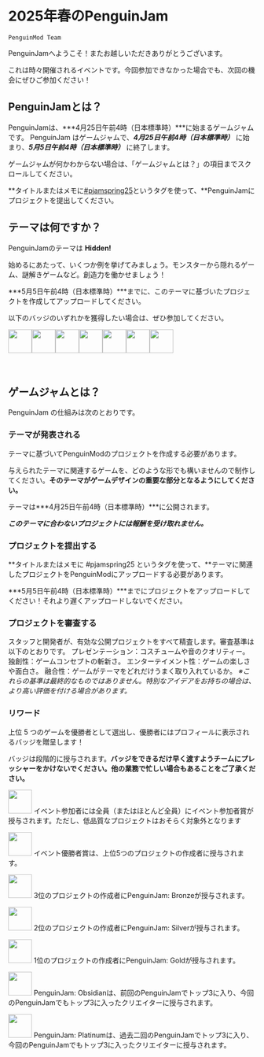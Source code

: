# 2025年春のPenguinJam

<!-- Try not to touch the ```host or ```collab sections, they are direct user links -->
<!-- You should translate ```warning sections though. -->
```host
PenguinMod Team
```

PenguinJamへようこそ！またお越しいただきありがとうございます。

これは時々開催されるイベントです。今回参加できなかった場合でも、次回の機会にぜひご参加ください！

## PenguinJamとは？
PenguinJamは、***4月25日午前4時（日本標準時）***に始まるゲームジャムです。
PenguinJam はゲームジャムで、***4月25日午前4時（日本標準時）*** に始まり、***5月5日午前4時（日本標準時）*** に終了します。

ゲームジャムが何かわからない場合は、「ゲームジャムとは？」の項目までスクロールしてください。

**タイトルまたはメモに[#pjamspring25](/search?q=%pjamspring25)というタグを使って、**PenguinJamにプロジェクトを提出してください。

## テーマは何ですか？
PenguinJamのテーマは **Hidden!**

始めるにあたって、いくつか例を挙げてみましょう。モンスターから隠れるゲーム、謎解きゲームなど。創造力を働かせましょう！

***5月5日午前4時（日本標準時）***までに、このテーマに基づいたプロジェクトを作成してアップロードしてください。

以下のバッジのいずれかを獲得したい場合は、ぜひ参加してください。
<div style="display:flex;flex-direction:row">
    <img src="https://penguinmod.com/badges/participant.png" width="48"></img>
    <img src="https://penguinmod.com/badges/eventwinner.png" width="48"></img>
    <img src="https://penguinmod.com/badges/penguinjambronze.png" width="48"></img>
    <img src="https://penguinmod.com/badges/penguinjamsilver.png" width="48"></img>
    <img src="https://penguinmod.com/badges/penguinjamgold.png" width="48"></img>
    <img src="https://penguinmod.com/badges/penguinjamobsidian.png" width="48"></img>
    <img src="https://penguinmod.com/badges/penguinjamplatinum.png" width="48"></img>
</div>
<br></br>

## ゲームジャムとは？
PenguinJam の仕組みは次のとおりです。

### テーマが発表される
テーマに基づいてPenguinModのプロジェクトを作成する必要があります。

与えられたテーマに関連するゲームを、どのような形でも構いませんので制作してください。**そのテーマがゲームデザインの重要な部分となるようにしてください。**

テーマは***4月25日午前4時（日本標準時）***に公開されます。

***このテーマに合わないプロジェクトには報酬を受け取れません。***

### プロジェクトを提出する
**タイトルまたはメモに #pjamspring25 というタグを使って、**テーマに関連したプロジェクトをPenguinModにアップロードする必要があります。

***5月5日午前4時（日本標準時）***までにプロジェクトをアップロードしてください！それより遅くアップロードしないでください。

### プロジェクトを審査する
スタッフと開発者が、有効な公開プロジェクトをすべて精査します。審査基準は以下のとおりです。
プレゼンテーション：コスチュームや音のクオリティー。
独創性：ゲームコンセプトの斬新さ。
エンターテイメント性：ゲームの楽しさや面白さ。
融合性：ゲームがテーマをどれだけうまく取り入れているか。
*※これらの基準は最終的なものではありません。特別なアイデアをお持ちの場合は、より高い評価を付ける場合があります。*

### リワード
上位 5 つのゲームを優勝者として選出し、優勝者にはプロフィールに表示されるバッジを贈呈します！

バッジは段階的に授与されます。**バッジをできるだけ早く渡すようチームにプレッシャーをかけないでください。他の業務で忙しい場合もあることをご了承ください。**

<img src="https://penguinmod.com/badges/participant.png" width="48"></img>
イベント参加者には全員（またはほとんど全員）にイベント参加者賞が授与されます。ただし、低品質なプロジェクトはおそらく対象外となります

<img src="https://penguinmod.com/badges/eventwinner.png" width="48"></img>
イベント優勝者賞は、上位5つのプロジェクトの作成者に授与されます。

<img src="https://penguinmod.com/badges/penguinjambronze.png" width="48"></img>
3位のプロジェクトの作成者にPenguinJam: Bronzeが授与されます。

<img src="https://penguinmod.com/badges/penguinjamsilver.png" width="48"></img>
2位のプロジェクトの作成者にPenguinJam: Silverが授与されます。

<img src="https://penguinmod.com/badges/penguinjamgold.png" width="48"></img>
1位のプロジェクトの作成者にPenguinJam: Goldが授与されます。

<img src="https://penguinmod.com/badges/penguinjamobsidian.png" width="48"></img>
PenguinJam: Obsidianは、前回のPenguinJamでトップ3に入り、今回のPenguinJamでもトップ3に入ったクリエイターに授与されます。

<img src="https://penguinmod.com/badges/penguinjamplatinum.png" width="48"></img>
PenguinJam: Platinumは、過去二回のPenguinJamでトップ3に入り、今回のPenguinJamでもトップ3に入ったクリエイターに授与されます。
